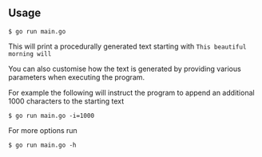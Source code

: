 ## Usage
```console
$ go run main.go
```
This will print a procedurally generated text starting with `This beautiful morning will`

You can also customise how the text is generated by providing various parameters when executing the program.

For example the following will instruct the program to append an additional 1000 characters to the starting text
```console
$ go run main.go -i=1000
```

For more options run
```console
$ go run main.go -h
```